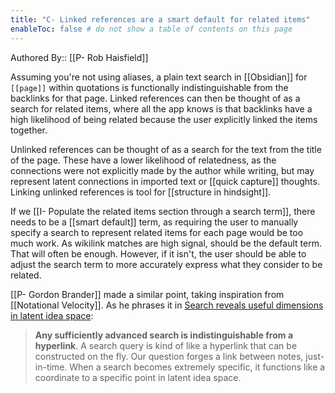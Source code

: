 ```yaml
---
title: "C- Linked references are a smart default for related items"
enableToc: false # do not show a table of contents on this page
---
```


Authored By:: [[P- Rob Haisfield]]

Assuming you're not using aliases, a plain text search in [[Obsidian]] for `[[page]]` within quotations is functionally indistinguishable from the backlinks for that page. Linked references can then be thought of as a search for related items, where all the app knows is that backlinks have a high likelihood of being related because the user explicitly linked the items together.

Unlinked references can be thought of as a search for the text from the title of the page. These have a lower likelihood of relatedness, as the connections were not explicitly made by the author while writing, but may represent latent connections in imported text or [[quick capture]] thoughts. Linking unlinked references is tool for [[structure in hindsight]].

If we [[I- Populate the related items section through a search term]], there needs to be a [[smart default]] term, as requiring the user to manually specify a search to represent related items for each page would be too much work. As wikilink matches are high signal, should be the default term. That will often be enough. However, if it isn't, the user should be able to adjust the search term to more accurately express what they consider to be related.

[[P- Gordon Brander]] made a similar point, taking inspiration from [[Notational Velocity]]. As he phrases it in [Search reveals useful dimensions in latent idea space](https://subconscious.substack.com/p/search-reveals-useful-dimensions):

> **Any sufficiently advanced search is indistinguishable from a hyperlink**. A search query is kind of like a hyperlink that can be constructed on the fly. Our question forges a link between notes, just-in-time. When a search becomes extremely specific, it functions like a coordinate to a specific point in latent idea space.
